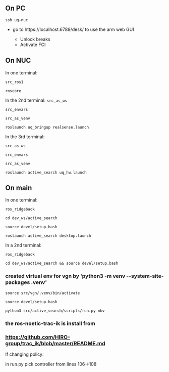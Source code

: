## On PC 

`ssh uq-nuc`

* go to https://localhost:6789/desk/ to use the arm web GUI

    * Unlock breaks
    * Activate FCI

## On NUC

In one terminal:

`src_ros1`

`roscore`

In the 2nd terminal:
`src_as_ws`

`src_envars`

`src_as_venv`

`roslaunch uq_bringup realsense.launch`

In the 3rd terminal:

`src_as_ws`

`src_envars`

`src_as_venv`

`roslaunch active_search uq_hw.launch` 

## On main 

In one terminal:

`ros_ridgeback`

`cd dev_ws/active_search`

`source devel/setup.bash`

`roslaunch active_search desktop.launch`

In a 2nd terminal:

`ros_ridgeback`

`cd dev_ws/active_search && source devel/setup.bash`

### created virtual env for vgn by 'python3 -m venv --system-site-packages .venv'

`source src/vgn/.venv/bin/activate`

`source devel/setup.bash`

`python3 src/active_search/scripts/run.py nbv`

### the ros-noetic-trac-ik is install from
### https://github.com/HIRO-group/trac_ik/blob/master/README.md


If changing policy:

in run.py pick controller from lines 106->108